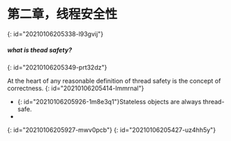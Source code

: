 # 第二章，线程安全性
{: id="20210106205338-l93gvij"}

##### what is thead safety?
{: id="20210106205349-prt32dz"}

At the heart of any reasonable definition of thread safety is the concept of
correctness.
{: id="20210106205414-lmmrnal"}

- {: id="20210106205926-1m8e3q1"}Stateless objects are always thread-safe.
-
{: id="20210106205927-mwv0pcb"}
{: id="20210106205427-uz4hh5y"}
